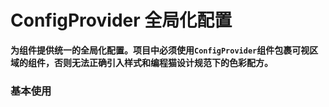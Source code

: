 # ConfigProvider 全局化配置

**为组件提供统一的全局化配置。项目中必须使用`ConfigProvider`组件包裹可视区域的组件，否则无法正确引入样式和编程猫设计规范下的色彩配方。**

### 基本使用

<code src="./../../demo/config-provider/normal-usage.demo.tsx" />
